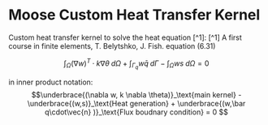 Moose Custom Heat Transfer Kernel
=====

Custom heat transfer kernel to solve the heat equation [^1]:
[^1] A first course in finite elements, T. Belytshko, J. Fish. equation (6.31)

$$\int_{\Omega} (\nabla w)^{T}\cdot k \nabla \theta \; d \Omega + \int_{\Gamma_{q}}w \bar q \; d\Gamma - \int_{\Omega}w s \;d \Omega = 0$$

in inner product notation:
$$\underbrace{(\nabla w, k \nabla \theta)}_\text{main kernel} - \underbrace{(w,s)}_\text{Heat generation} + \underbrace{(w,\bar q\cdot\vec{n} )}_\text{Flux boudnary condition} = 0 $$

